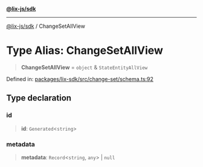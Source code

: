 [**@lix-js/sdk**](../README.md)

***

[@lix-js/sdk](../README.md) / ChangeSetAllView

# Type Alias: ChangeSetAllView

> **ChangeSetAllView** = `object` & `StateEntityAllView`

Defined in: [packages/lix-sdk/src/change-set/schema.ts:92](https://github.com/opral/monorepo/blob/0501d8fe7eed9db1f8058e8d1d58b1d613ceaf43/packages/lix-sdk/src/change-set/schema.ts#L92)

## Type declaration

### id

> **id**: `Generated`\<`string`\>

### metadata

> **metadata**: `Record`\<`string`, `any`\> \| `null`
